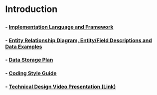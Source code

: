 # Introduction

##

### - [Implementation Language and Framework](Language-Framework.md)

### - [Entity Relationship Diagram, Entity/Field Descriptions and Data Examples]()

### - [Data Storage Plan](Data-Storage.md)

### - [Coding Style Guide](Coding-Style.md)

### - [Technical Design Video Presentation (Link)]()

